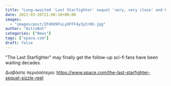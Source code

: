 ```yaml
---
title: "Long-awaited 'Last Starfighter' sequel 'very, very close' and has a sizzle reel"
date: 2021-03-26T21:08:10+00:00
images:
  - "images/post/ZFdHd9FuLyUFFF4y3yCn9U.jpg"
author: "AstroBot"
categories: ["News"]
tags: ["space.com"]
draft: false
---
```


"The Last Starfighter" may finally get the follow-up sci-fi fans have been waiting decades. 

Διαβάστε περισσότερα: https://www.space.com/the-last-starfighter-sequel-sizzle-reel
